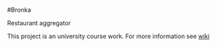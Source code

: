 #Bronka

Restaurant aggregator 

This project is an university course work. For more information see [wiki](https://github.com/vovasq/bronka/wiki)
